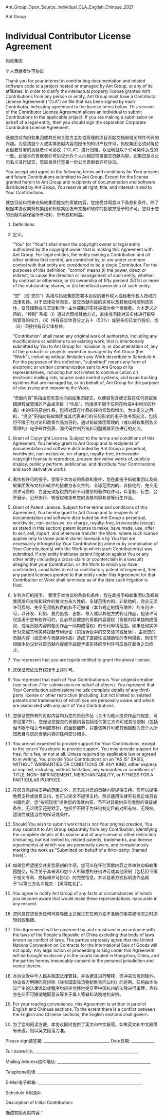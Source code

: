 Ant_Group_Open_Source_Individual_CLA_English_Chinese_2021

Ant Group

# Individual Contributor License Agreement

蚂蚁集团

个人贡献者许可协议

Thank you for your interest in contributing documentation and related software code to a project hosted or managed by Ant Group, or any of its affiliates. In order to clarify the intellectual property license granted with Contributions from any person or entity, Ant Group must have a Contributor License Agreement ("CLA") on file that has been signed by each Contributor, indicating agreement to the license terms below.  This version of the Contributor License Agreement allows an individual to submit Contributions to the applicable project.  If you are making a submission on behalf of a legal entity, then you should sign the separation Corporate Contributor License Agreement.

感谢您对向蚂蚁集团或其任何关联方主办或管理的项目贡献文档和相关软件代码的兴趣。为厘清就个人或实体贡献内容而授予的知识产权许可，蚂蚁集团必须对每位贡献者签署的贡献者许可协议（“CLA”）进行归档，以证明就以下许可条件达成的一致。此版本的贡献者许可协议允许个人向相应项目提交贡献内容。如果您是以公司名义进行提交，您应当另行签署一份公司贡献者许可协议。

You accept and agree to the following terms and conditions for Your present and future Contributions submitted to Ant Group. Except for the license granted herein to Ant Group and recipients of documentation and software distributed by Ant Group, You reserve all right, title, and interest in and to Your Contributions.

就您目前和将来向蚂蚁集团提交的贡献内容，您接受并同意以下条款和条件。除了根据本协议向蚂蚁集团和蚂蚁集团发布文档和软件的接收方授予的许可，您对于您的贡献内容保留所有权利、所有权和利益。

1. Definitions.
1. 定义。

   "You" (or "Your") shall mean the copyright owner or legal entity authorized by the copyright owner that is making this Agreement with Ant Group. For legal entities, the entity making a Contribution and all other entities that control, are controlled by, or are under common control with that entity are considered to be a single Contributor. For the purposes of this definition, "control" means (i) the power, direct or indirect, to cause the direction or management of such entity, whether by contract or otherwise, or (ii) ownership of fifty percent (50%) or more of the outstanding shares, or (iii) beneficial ownership of such entity.

   “您”（或“您的”）系指与蚂蚁集团签署本协议的著作权人或经著作权人授权的法律实体。对于法律实体而言，提交贡献内容的实体以及其他任何控制该实体、受其控制或与其受到同一主体控制的实体被视为单个贡献者。为本定义之目的，“控制” 系指（i）通过合同或其他方式，直接或间接对该实体进行指导和管理的权力，（ii）持有该实体百分之五十（50%）或更多的已发行股份，或（iii）间接持有该实体权益。

   "Contribution" shall mean any original work of authorship, including any modifications or additions to an existing work, that is intentionally submitted by You to Ant Group for inclusion in, or documentation of, any of the products or projects owned or managed by Ant Group (the "Work"), including without limitation any Work described in Schedule A. For the purposes of this definition, "submitted" means any form of electronic or written communication sent to Ant Group or its representatives, including but not limited to communication on electronic mailing lists, source code control systems, and issue tracking systems that are managed by, or on behalf of, Ant Group for the purpose of discussing and improving the Work.

   “贡献内容”系指由您有意地向蚂蚁集团提交，以便被包含或记载在任何蚂蚁集团拥有或管理的产品或项目（“作品”，包括但不限于任何在附录A中列举的作品）中的任何原创作品，包括对既存作品的任何修改和增加。为本定义之目的，“提交”系指向蚂蚁集团或其代表进行的任何形式的电子或书面交流，包括但不限于为讨论和改善作品为目的，通过蚂蚁集团管理的（或以蚂蚁集团名义管理的）电子邮件列表、源代码控制系统和问题跟踪系统进行的交流。

2. Grant of Copyright License. Subject to the terms and conditions of this Agreement, You hereby grant to Ant Group and to recipients of documentation and software distributed by Ant Group a perpetual, worldwide, non-exclusive, no-charge, royalty-free, irrevocable copyright license to reproduce, prepare derivative works of, publicly display, publicly perform, sublicense, and distribute Your Contributions and such derivative works.
2. 著作权许可的授予。受限于本协议的条款和条件，您在此授予蚂蚁集团以及蚂蚁集团发布文档和软件的接收方永久性的、全球范围内的、非排他的、完全无须许可费的、完全无须版权费的和不可撤销的著作权许可，以复制、衍生、公开展示、公开执行、转授权和发布您的贡献内容和该等衍生作品。

3. Grant of Patent License. Subject to the terms and conditions of this Agreement, You hereby grant to Ant Group and to recipients of documentation and software distributed by Ant Group a perpetual, worldwide, non-exclusive, no-charge, royalty-free, irrevocable (except as stated in this section) patent license to make, have made, use, offer to sell, sell, import, and otherwise transfer the Work, where such license applies only to those patent claims licensable by You that are necessarily infringed by Your Contribution(s) alone or by combination of Your Contribution(s) with the Work to which such Contribution(s) was submitted. If any entity institutes patent litigation against You or any other entity (including a cross-claim or counterclaim in a lawsuit) alleging that your Contribution, or the Work to which you have contributed, constitutes direct or contributory patent infringement, then any patent licenses granted to that entity under this Agreement for that Contribution or Work shall terminate as of the date such litigation is filed.
3. 专利许可的授予。  受限于本协议的条款和条件，您在此授予蚂蚁集团以及蚂蚁集团发布文档和软件的接收方永久性的、全球范围内的、非排他的、完全无须许可费的、完全无须版权费的和不可撤销（本节规定的情形除外）的专利许可，以开发、利用、要约出售、出售、导入或以其他方式转让作品，但该许可仅适用于您有权许可的，且必然会被您的贡献内容侵权（贡献内容单独构成侵权、或与贡献内容的相关作品一同构成侵权）的专利申请范围。如果任何实体针对您或其他实体提起专利诉讼（包括诉讼中的交叉请求或反诉），主张您的贡献内容（或您参与贡献的作品）造成了直接性或辅助性的专利侵权，则任何根据本协议针对该贡献内容或作品授予该实体的专利许可应当在起诉之日终止。

4. You represent that you are legally entitled to grant the above license.
4. 您保证您依法有权授予上述许可。

5. You represent that each of Your Contributions is Your original creation (see section 7 for submissions on behalf of others).  You represent that Your Contribution submissions include complete details of any third-party license or other restriction (including, but not limited to, related patents and trademarks) of which you are personally aware and which are associated with any part of Your Contributions.
5. 您保证您所有的贡献内容均为您的原创作品（关于为他人提交作品的规定，可参见第7节）。您保证您提交的贡献内容包括任何第三方许可或其他限制（包括但不限于相关专利或商标）的全部细节，只要该等许可或其他限制为您个人所知悉且与您的贡献内容的任何部分相关。

6. You are not expected to provide support for Your Contributions, except to the extent You desire to provide support. You may provide support for free, for a fee, or not at all. Unless required by applicable law or agreed to in writing, You provide Your Contributions on an "AS IS" BASIS, WITHOUT WARRANTIES OR CONDITIONS OF ANY KIND, either express or implied, including, without limitation, any warranties or conditions of TITLE, NON- INFRINGEMENT, MERCHANTABILITY, or FITNESS FOR A PARTICULAR PURPOSE.
6. 在您自愿提供支持的范围之外，您无需对您的贡献内容提供支持。您可以提供免费支持或收费支持，也可以完全不提供支持。除非适用法律另有规定或另有书面约定，您“按照现状”提供您的贡献内容，而不对其提供任何类型的保证或条件，无论明示还是默示，包括但不限于为任何特定目的对所有权、无侵权、适销性或适当性的保证或条件。

7. Should You wish to submit work that is not Your original creation, You may submit it to Ant Group separately from any Contribution, identifying the complete details of its source and of any license or other restriction (including, but not limited to, related patents, trademarks, and license agreements) of which you are personally aware, and conspicuously marking the work as "Submitted on behalf of a third-party: [named here]".
7. 如果您希望提交并非您原创的作品，您可以在任何贡献内容之外单独向蚂蚁集团提交，标注关于其来源和您个人所知悉的任何许可或其他限制（包括但不限于相关专利、商标和许可协议）的完整信息，并以显著方式标明该作品属于“以第三方名义提交：【填写姓名】”。

8. You agree to notify Ant Group of any facts or circumstances of which you become aware that would make these representations inaccurate in any respect.
8. 您同意在您获悉任何可能导致上述保证在任何方面不准确的事实或情况之时通知蚂蚁集团。

9. This Agreement will be governed by and construed in accordance with the laws of the People's Republic of China excluding that body of laws known as conflict of laws.  The parties expressly agree that the United Nations Convention on Contracts for the International Sale of Goods will not apply.  Any legal action or proceeding arising under this Agreement will be brought exclusively in the courts located in Hangzhou, China, and the parties hereby irrevocably consent to the personal jurisdiction and venue therein.
9. 本协议受中华人民共和国法律管辖，并依据其进行解释，但冲突法规则除外。协议各方明确同意排除《联合国国际货物销售合同公约》的适用。任何由本协议产生的法律诉讼或程序均应排他性地提交至中国杭州的法院进行审理，且各方在此不可撤销地同意该等关于属人管辖和法院地的安排。

10. For your reading convenience, this Agreement is written in parallel English and Chinese sections. To the extent there is a conflict between the English and Chinese sections, the English sections shall govern.
10. 为了您的阅读方便，本协议同时提供了英文和中文段落。如果英文和中文段落有矛盾，则以英文段落为准。   

Please sign请签署: __________________________________ Date日期: ____________

Full name全名: _____________________________________________________

Mailing Address信件地址: ________________________________________________

Telephone电话: _____________________________________________________

E-Mail电子邮箱:    ______________________________________________________

Schedule A附录A:

Description of Initial Contribution:

描述初始贡献内容：
